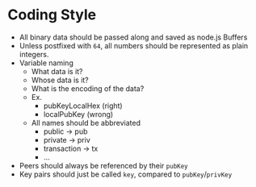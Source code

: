 # Coding Style

 - All binary data should be passed along and saved as node.js Buffers
 - Unless postfixed with `64`, all numbers should be represented as plain integers.
 - Variable naming
    - What data is it?
    - Whose data is it?
    - What is the encoding of the data?
    - Ex.
        - pubKeyLocalHex (right)
        - localPubKey (wrong)
    - All names should be abbreviated
        - public -> pub
        - private -> priv
        - transaction -> tx
        - ...
 - Peers should always be referenced by their `pubKey`
 - Key pairs should just be called `key`, compared to `pubKey`/`privKey`